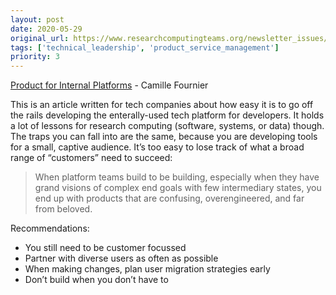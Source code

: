 ```yaml
---
layout: post
date: 2020-05-29
original_url: https://www.researchcomputingteams.org/newsletter_issues/0026
tags: ['technical_leadership', 'product_service_management']
priority: 3
---
```


<!-- markdownlint-disable MD033 -->
<!-- markdownlint-disable MD041 -->
<!-- markdownlint-disable MD049 -->

[Product for Internal Platforms](https://medium.com/@skamille/product-for-internal-platforms-9205c3a08142) - Camille Fournier

This is an article written for tech companies about how easy it is to go off the rails developing the enterally-used tech platform for developers.  It holds a lot of lessons for research computing (software, systems, or data) though.  The traps you can fall into are the same, because you are developing tools for a small, captive audience.  It’s too easy to lose track of what a broad range of “customers” need to succeed:

> When platform teams build to be building, especially when they have grand visions of complex end goals with few intermediary states, you end up with products that are confusing, overengineered, and far from beloved.

Recommendations:

* You still need to be customer focussed
* Partner with diverse users as often as possible
* When making changes, plan user migration strategies early
* Don’t build when you don’t have to
